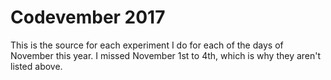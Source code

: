 
# Codevember 2017

This is the source for each experiment I do for each of the days of November this year. I missed November 1st to 4th, which is why they aren't listed above.
